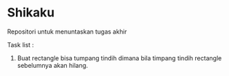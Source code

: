 # Shikaku
Repositori untuk menuntaskan tugas akhir

Task list :
1. Buat rectangle bisa tumpang tindih dimana bila timpang tindih rectangle sebelumnya akan hilang.
